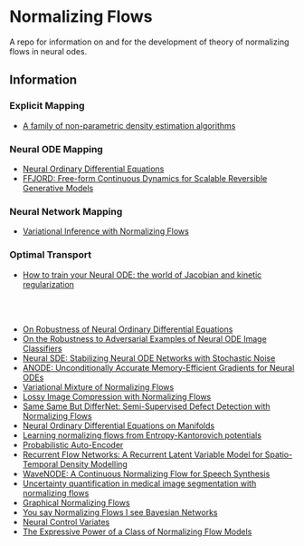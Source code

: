 # Normalizing Flows 
A repo for information on and for the development of theory of normalizing flows in neural odes.

## Information

### Explicit Mapping
* [A family of non-parametric density estimation algorithms](https://math.nyu.edu/faculty/tabak/publications/Tabak-Turner.pdf)

### Neural ODE Mapping
* [Neural Ordinary Differential Equations](https://arxiv.org/abs/1806.07366)
* [FFJORD: Free-form Continuous Dynamics for Scalable Reversible Generative Models](https://arxiv.org/abs/1810.01367)


### Neural Network Mapping
* [Variational Inference with Normalizing Flows](https://arxiv.org/abs/1505.05770)


### Optimal Transport
* [How to train your Neural ODE: the world of Jacobian and kinetic regularization](https://arxiv.org/abs/2002.02798)



<br/>
<br/>



* [On Robustness of Neural Ordinary Differential Equations](https://arxiv.org/abs/1910.05513)
* [On the Robustness to Adversarial Examples of Neural ODE Image Classifiers](https://www.researchgate.net/publication/337947002_On_the_Robustness_to_Adversarial_Examples_of_Neural_ODE_Image_Classifiers)
* [Neural SDE: Stabilizing Neural ODE Networks with Stochastic Noise](https://arxiv.org/abs/1906.02355)
* [ANODE: Unconditionally Accurate Memory-Efficient Gradients for Neural ODEs](https://arxiv.org/abs/1902.10298)
* [Variational Mixture of Normalizing Flows](https://arxiv.org/abs/2009.00585)
* [Lossy Image Compression with Normalizing Flows](https://arxiv.org/abs/2008.10486)
* [Same Same But DifferNet: Semi-Supervised Defect Detection with Normalizing Flows](https://arxiv.org/abs/2008.12577)
* [Neural Ordinary Differential Equations on Manifolds](https://arxiv.org/abs/2006.06663)
* [Learning normalizing flows from Entropy-Kantorovich potentials](https://arxiv.org/abs/2006.06033)
* [Probabilistic Auto-Encoder](https://arxiv.org/abs/2006.05479)
* [Recurrent Flow Networks: A Recurrent Latent Variable Model for Spatio-Temporal Density Modelling](https://arxiv.org/abs/2006.05256)
* [WaveNODE: A Continuous Normalizing Flow for Speech Synthesis](https://arxiv.org/abs/2006.04598)
* [Uncertainty quantification in medical image segmentation with normalizing flows](https://arxiv.org/abs/2006.02683)
* [Graphical Normalizing Flows](https://arxiv.org/abs/2006.02683)
* [You say Normalizing Flows I see Bayesian Networks](https://arxiv.org/abs/2006.00866)
* [Neural Control Variates](https://arxiv.org/abs/2006.01524)
* [The Expressive Power of a Class of Normalizing Flow Models](https://arxiv.org/abs/2006.00392)


